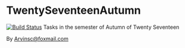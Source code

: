 # TwentySeventeenAutumn
[![Build Status](https://travis-ci.org/ArvinSiChuan/TwentySeventeenAutumn.svg?branch=master)](https://travis-ci.org/ArvinSiChuan/TwentySeventeenAutumn)
Tasks in the semester of Autumn of  Twenty Seventeen 

By [Arvinsc@foxmail.com](mailto:Arvinsc@foxmail.com)